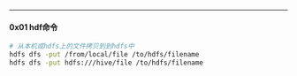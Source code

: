 



------

#### 0x01 hdf命令

```bash
# 从本机或hdfs上的文件拷贝到到hdfs中
hdfs dfs -put /from/local/file /to/hdfs/filename
hdfs dfs -put hdfs:///hive/file /to/hdfs/filename

```

